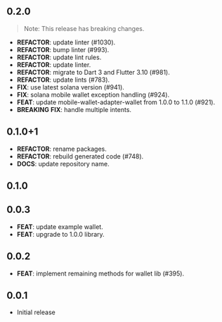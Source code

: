 ## 0.2.0

> Note: This release has breaking changes.

 - **REFACTOR**: update linter (#1030).
 - **REFACTOR**: bump linter (#993).
 - **REFACTOR**: update lint rules.
 - **REFACTOR**: update linter.
 - **REFACTOR**: migrate to Dart 3 and Flutter 3.10 (#981).
 - **REFACTOR**: update lints (#783).
 - **FIX**: use latest solana version (#941).
 - **FIX**: solana mobile wallet exception handling (#924).
 - **FEAT**: update mobile-wallet-adapter-wallet from 1.0.0 to 1.1.0 (#921).
 - **BREAKING** **FIX**: handle multiple intents.

## 0.1.0+1

 - **REFACTOR**: rename packages.
 - **REFACTOR**: rebuild generated code (#748).
 - **DOCS**: update repository name.

## 0.1.0

## 0.0.3

 - **FEAT**: update example wallet.
 - **FEAT**: upgrade to 1.0.0 library.

## 0.0.2

 - **FEAT**: implement remaining methods for wallet lib (#395).

## 0.0.1

- Initial release
